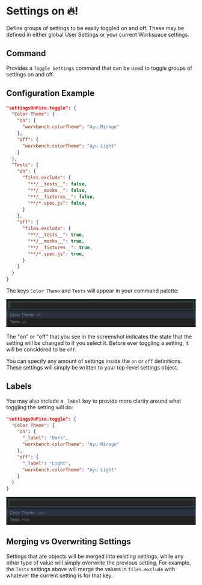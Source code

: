 # Settings on 🔥!

Define groups of settings to be easily toggled on and off. These may be defined in either global
User Settings or your current Workspace settings.

## Command
Provides a `Toggle Settings` command that can be used to toggle groups of settings on and off.

## Configuration Example
```json
"settingsOnFire.toggle": {
  "Color Theme": {
    "on": {
      "workbench.colorTheme": "Ayu Mirage"
    },
    "off": {
      "workbench.colorTheme": "Ayu Light"
    }
  },
  "Tests": {
    "on": {
      "files.exclude": {
        "**/__tests__": false,
        "**/__mocks__": false,
        "**/__fixtures__": false,
        "**/*.spec.js": false,
      }
    },
    "off": {
      "files.exclude": {
        "**/__tests__": true,
        "**/__mocks__": true,
        "**/__fixtures__": true,
        "**/*.spec.js": true,
      }
    }
  }
}
```

The keys `Color Theme` and `Tests` will appear in your command palette:

<img src="https://raw.githubusercontent.com/ericbiewener/vscode-settings-on-fire/master/artwork/quickpick-onoff.png" />

The "on" or "off" that you see in the screenshot indicates the state that the setting will be
changed to if you select it. Before ever toggling a setting, it will be considered to be `off`.

You can specify any amount of settings inside the `on` or `off`
definitions. These settings will simply be written to your top-level settings object.

## Labels
You may also include a `_label` key to provide more clarity around what toggling the setting will
do:

```json
"settingsOnFire.toggle": {
  "Color Theme": {
    "on": {
      "_label": "Dark",
      "workbench.colorTheme": "Ayu Mirage"
    },
    "off": {
      "_label": "Light",
      "workbench.colorTheme": "Ayu Light"
    }
  }
}
```

<img src="https://raw.githubusercontent.com/ericbiewener/vscode-settings-on-fire/master/artwork/quickpick-labeled.png" />

## Merging vs Overwriting Settings
Settings that are objects will be merged into existing settings, while any other type of value will
simply overwrite the previous setting. For example, the `Tests` settings above will merge the values
in `files.exclude` with whatever the current setting is for that key.
